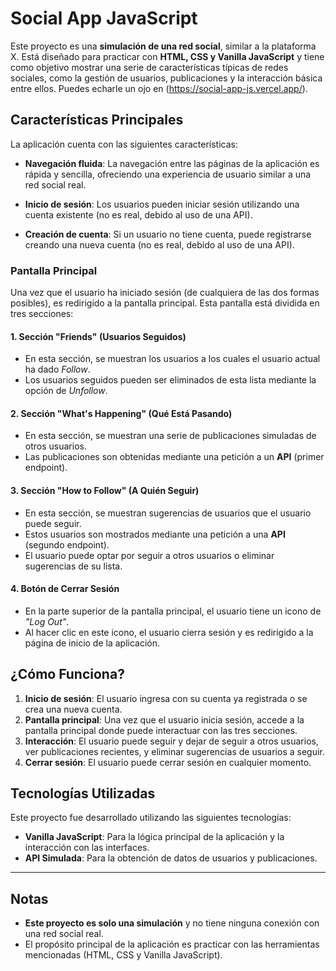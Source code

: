 # Social App JavaScript

Este proyecto es una **simulación de una red social**, similar a la plataforma X. Está diseñado para practicar con **HTML, CSS y Vanilla JavaScript** y tiene como objetivo mostrar una serie de características típicas de redes sociales, como la gestión de usuarios, publicaciones y la interacción básica entre ellos.
Puedes echarle un ojo en (https://social-app-js.vercel.app/).

## Características Principales

La aplicación cuenta con las siguientes características:

- **Navegación fluida**: La navegación entre las páginas de la aplicación es rápida y sencilla, ofreciendo una experiencia de usuario similar a una red social real.
  
- **Inicio de sesión**: Los usuarios pueden iniciar sesión utilizando una cuenta existente (no es real, debido al uso de una API).

- **Creación de cuenta**: Si un usuario no tiene cuenta, puede registrarse creando una nueva cuenta (no es real, debido al uso de una API).

### Pantalla Principal

Una vez que el usuario ha iniciado sesión (de cualquiera de las dos formas posibles), es redirigido a la pantalla principal. Esta pantalla está dividida en tres secciones:

#### 1. **Sección "Friends"** (Usuarios Seguidos)

- En esta sección, se muestran los usuarios a los cuales el usuario actual ha dado *Follow*.
- Los usuarios seguidos pueden ser eliminados de esta lista mediante la opción de *Unfollow*.
  
#### 2. **Sección "What's Happening"** (Qué Está Pasando)

- En esta sección, se muestran una serie de publicaciones simuladas de otros usuarios.
- Las publicaciones son obtenidas mediante una petición a un **API** (primer endpoint).
  
#### 3. **Sección "How to Follow"** (A Quién Seguir)

- En esta sección, se muestran sugerencias de usuarios que el usuario puede seguir.
- Estos usuarios son mostrados mediante una petición a una **API** (segundo endpoint).
- El usuario puede optar por seguir a otros usuarios o eliminar sugerencias de su lista.

#### 4. **Botón de Cerrar Sesión**

- En la parte superior de la pantalla principal, el usuario tiene un icono de *"Log Out"*.
- Al hacer clic en este icono, el usuario cierra sesión y es redirigido a la página de inicio de la aplicación.

## ¿Cómo Funciona?

1. **Inicio de sesión**: El usuario ingresa con su cuenta ya registrada o se crea una nueva cuenta. 
2. **Pantalla principal**: Una vez que el usuario inicia sesión, accede a la pantalla principal donde puede interactuar con las tres secciones.
3. **Interacción**: El usuario puede seguir y dejar de seguir a otros usuarios, ver publicaciones recientes, y eliminar sugerencias de usuarios a seguir.
4. **Cerrar sesión**: El usuario puede cerrar sesión en cualquier momento.

## Tecnologías Utilizadas

Este proyecto fue desarrollado utilizando las siguientes tecnologías:

- **Vanilla JavaScript**: Para la lógica principal de la aplicación y la interacción con las interfaces.
- **API Simulada**: Para la obtención de datos de usuarios y publicaciones.

---

## Notas

- **Este proyecto es solo una simulación** y no tiene ninguna conexión con una red social real.
- El propósito principal de la aplicación es practicar con las herramientas mencionadas (HTML, CSS y Vanilla JavaScript).
